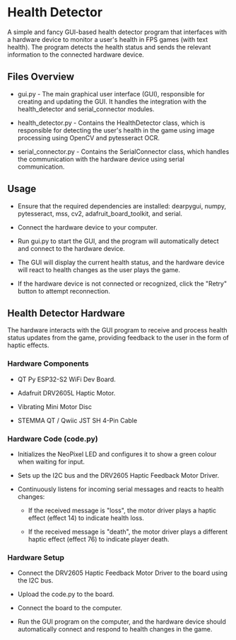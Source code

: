 # Health Detector
A simple and fancy GUI-based health detector program that interfaces with a hardware device to monitor a user's health in FPS games (with text health). The program detects the health status and sends the relevant information to the connected hardware device.

## Files Overview

- gui.py - The main graphical user interface (GUI), responsible for creating and updating the GUI. It handles the integration with the health_detector and serial_connector modules.

- health_detector.py - Contains the HealthDetector class, which is responsible for detecting the user's health in the game using image processing using OpenCV and pytesseract OCR.

- serial_connector.py - Contains the SerialConnector class, which handles the communication with the hardware device using serial communication.

## Usage

- Ensure that the required dependencies are installed: dearpygui, numpy, pytesseract, mss, cv2, adafruit_board_toolkit, and serial.

- Connect the hardware device to your computer.

- Run gui.py to start the GUI, and the program will automatically detect and connect to the hardware device.

- The GUI will display the current health status, and the hardware device will react to health changes as the user plays the game.

- If the hardware device is not connected or recognized, click the "Retry" button to attempt reconnection.


## Health Detector Hardware

The hardware interacts with the GUI program to receive and process health status updates from the game, providing feedback to the user in the form of haptic effects.

### Hardware Components

- QT Py ESP32-S2 WiFi Dev Board.

- Adafruit DRV2605L Haptic Motor.

- Vibrating Mini Motor Disc

- STEMMA QT / Qwiic JST SH 4-Pin Cable

### Hardware Code (code.py)

- Initializes the NeoPixel LED and configures it to show a green colour when waiting for input.

- Sets up the I2C bus and the DRV2605 Haptic Feedback Motor Driver.

- Continuously listens for incoming serial messages and reacts to health changes:

  - If the received message is "loss", the motor driver plays a haptic effect (effect 14) to indicate health loss.

  - If the received message is "death", the motor driver plays a different haptic effect (effect 76) to indicate player death.

### Hardware Setup

- Connect the DRV2605 Haptic Feedback Motor Driver to the board using the I2C bus.

- Upload the code.py to the board.

- Connect the board to the computer.

- Run the GUI program on the computer, and the hardware device should automatically connect and respond to health changes in the game.
